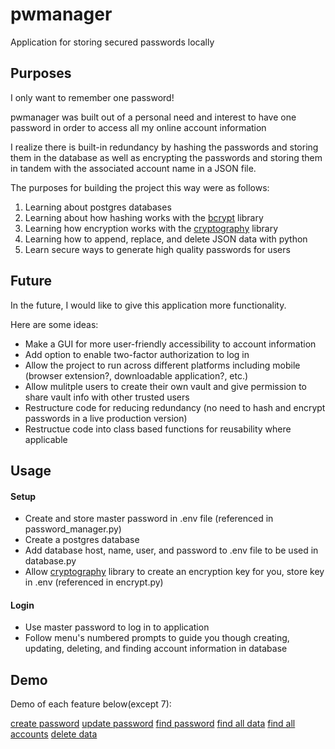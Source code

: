 # pwmanager
Application for storing secured passwords locally

## Purposes
I only want to remember one password!

pwmanager was built out of a personal need and interest to have one password in order to access all my online account information

I realize there is built-in redundancy by hashing the passwords and storing them in 
the database as well as encrypting the passwords and storing them in tandem with 
the associated account name in a JSON file. 

The purposes for building the project this way were as follows:
1. Learning about postgres databases
2. Learning about how hashing works with the [bcrypt](https://pypi.org/project/bcrypt/) library
3. Learning how encryption works with the [cryptography](https://pypi.org/project/cryptography/) library
4. Learning how to append, replace, and delete JSON data with python
5. Learn secure ways to generate high quality passwords for users

## Future
In the future, I would like to give this application more functionality. 

Here are some ideas:
- Make a GUI for more user-friendly accessibility to account information
- Add option to enable two-factor authorization to log in
- Allow the project to run across different platforms including mobile (browser extension?, downloadable application?, etc.)
- Allow mulitple users to create their own vault and give permission to share vault info with other trusted users
- Restructure code for reducing redundancy (no need to hash and encrypt passwords in a live production version)
- Restructue code into class based functions for reusability where applicable

## Usage
#### Setup
- Create and store master password in .env file (referenced in password_manager.py)
- Create a postgres database
- Add database host, name, user, and password to .env file to be used in database.py
- Allow [cryptography](https://pypi.org/project/cryptography/) library to create an encryption key for you, store key in .env (referenced in encrypt.py)

#### Login
- Use master password to log in to application
- Follow menu's numbered prompts to guide you though creating, updating, deleting, and finding account information in database

## Demo
Demo of each feature below(except 7):

[create password](https://user-images.githubusercontent.com/70789983/121423250-0d1b9980-c93e-11eb-8e35-fa478903fa18.gif)
[update password](https://user-images.githubusercontent.com/70789983/121423272-1147b700-c93e-11eb-8e80-6503336eaf99.gif)
[find password](https://user-images.githubusercontent.com/70789983/121423282-16a50180-c93e-11eb-84b7-439e9b41a398.gif)
[find all data](https://user-images.githubusercontent.com/70789983/121423295-1ad11f00-c93e-11eb-82af-cf7cca5cd0be.gif)
[find all accounts](https://user-images.githubusercontent.com/70789983/121423322-20c70000-c93e-11eb-8531-5dad7ec158c3.gif)
[delete data](https://user-images.githubusercontent.com/70789983/121423338-245a8700-c93e-11eb-8d4c-dbaa64b58f0e.gif)